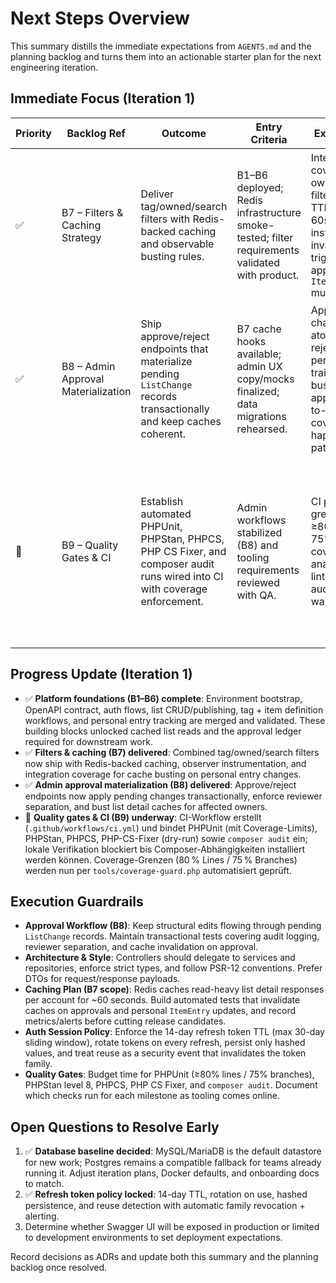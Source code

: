 # Next Steps Overview

This summary distills the immediate expectations from `AGENTS.md` and the planning backlog and turns them into an actionable starter plan for the next engineering iteration.

## Immediate Focus (Iteration 1)

| Priority | Backlog Ref | Outcome | Entry Criteria | Exit Validation | Notes |
|----------|-------------|---------|----------------|-----------------|-------|
| ✅ | B7 – Filters & Caching Strategy | Deliver tag/owned/search filters with Redis-backed caching and observable busting rules. | B1–B6 deployed; Redis infrastructure smoke-tested; filter requirements validated with product. | Integration tests cover tag + ownership filters; cache TTL fixed at 60s with instrumentation; invalidation triggered on approvals and `ItemEntry` mutations. | Cache observer metrics committed with unit coverage; align with QA on regression coverage referencing [Backlog B7](README.md#backlog-b7). |
| ✅ | B8 – Admin Approval Materialization | Ship approve/reject endpoints that materialize pending `ListChange` records transactionally and keep caches coherent. | B7 cache hooks available; admin UX copy/mocks finalized; data migrations rehearsed. | Approvals apply changes atomically; rejections persist audit trail; caches bust on approval; end-to-end tests cover happy/sad paths. | Coordinated reviewer permissions and captured rollback steps in runbook referencing [Backlog B8](README.md#backlog-b8). |
| 🚀 | B9 – Quality Gates & CI | Establish automated PHPUnit, PHPStan, PHPCS, PHP CS Fixer, and composer audit runs wired into CI with coverage enforcement. | Admin workflows stabilized (B8) and tooling requirements reviewed with QA. | CI pipeline green with ≥80% line / 75% branch coverage, static analysis & linters passing, audit clean or waivers filed. | GitHub Actions workflow `CI` provisioniert, läuft mit PHP 8.3 + pcov; Abstimmung mit QA bzgl. fehlender lokaler Composer-Installation offen. Referenz: [Backlog B9](README.md#backlog-b9). |

## Progress Update (Iteration 1)
- ✅ **Platform foundations (B1–B6) complete**: Environment bootstrap, OpenAPI contract, auth flows, list CRUD/publishing, tag + item definition workflows, and personal entry tracking are merged and validated. These building blocks unlocked cached list reads and the approval ledger required for downstream work.
- ✅ **Filters & caching (B7) delivered**: Combined tag/owned/search filters now ship with Redis-backed caching, observer instrumentation, and integration coverage for cache busting on personal entry changes.
- ✅ **Admin approval materialization (B8) delivered**: Approve/reject endpoints now apply pending changes transactionally, enforce reviewer separation, and bust list detail caches for affected owners.
- 🚧 **Quality gates & CI (B9) underway**: CI-Workflow erstellt (`.github/workflows/ci.yml`) und bindet PHPUnit (mit Coverage-Limits), PHPStan, PHPCS, PHP-CS-Fixer (dry-run) sowie `composer audit` ein; lokale Verifikation blockiert bis Composer-Abhängigkeiten installiert werden können. Coverage-Grenzen (80 % Lines / 75 % Branches) werden nun per `tools/coverage-guard.php` automatisiert geprüft.

## Execution Guardrails

- **Approval Workflow (B8)**: Keep structural edits flowing through pending `ListChange` records. Maintain transactional tests covering audit logging, reviewer separation, and cache invalidation on approval.
- **Architecture & Style**: Controllers should delegate to services and repositories, enforce strict types, and follow PSR-12 conventions. Prefer DTOs for request/response payloads.
- **Caching Plan (B7 scope)**: Redis caches read-heavy list detail responses per account for ~60 seconds. Build automated tests that invalidate caches on approvals and personal `ItemEntry` updates, and record metrics/alerts before cutting release candidates.
- **Auth Session Policy**: Enforce the 14-day refresh token TTL (max 30-day sliding window), rotate tokens on every refresh, persist only hashed values, and treat reuse as a security event that invalidates the token family.
- **Quality Gates**: Budget time for PHPUnit (≥80% lines / 75% branches), PHPStan level 8, PHPCS, PHP CS Fixer, and `composer audit`. Document which checks run for each milestone as tooling comes online.

## Open Questions to Resolve Early

1. ✅ **Database baseline decided**: MySQL/MariaDB is the default datastore for new work; Postgres remains a compatible fallback for teams already running it. Adjust iteration plans, Docker defaults, and onboarding docs to match.
2. ✅ **Refresh token policy locked**: 14-day TTL, rotation on use, hashed persistence, and reuse detection with automatic family revocation + alerting.
3. Determine whether Swagger UI will be exposed in production or limited to development environments to set deployment expectations.

Record decisions as ADRs and update both this summary and the planning backlog once resolved.
